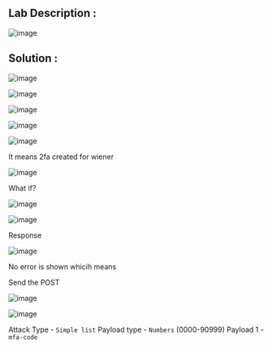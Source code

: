 ## Lab Description :

![image](https://user-images.githubusercontent.com/67383098/226839820-78ba86ee-d4c7-4ba2-822b-c1da923302bc.png)

## Solution :

![image](https://user-images.githubusercontent.com/67383098/226844353-d15f82fb-1b9a-440b-b4aa-9b1c59a98691.png)

![image](https://user-images.githubusercontent.com/67383098/226845283-54e0039a-d80c-405f-b846-646ef84461cd.png)

![image](https://user-images.githubusercontent.com/67383098/226846020-f8a53c90-2b1c-4d65-898a-3122399c7f54.png)

![image](https://user-images.githubusercontent.com/67383098/226846754-b0ca4c45-2877-4a72-b157-6de2c35fe9e7.png)


![image](https://user-images.githubusercontent.com/67383098/226846666-91a62645-696d-406f-8557-94ef35da09d5.png)

It means 2fa created for wiener

![image](https://user-images.githubusercontent.com/67383098/226847521-ee03e762-ff77-4c2b-985b-8a85fd6c2099.png)

What if?

![image](https://user-images.githubusercontent.com/67383098/226848322-85c977d4-0098-4187-873b-927cf1ea9e70.png)

![image](https://user-images.githubusercontent.com/67383098/226848864-df9a5ba2-4f9c-4549-8ee3-fc619eb7139c.png)

Response 

![image](https://user-images.githubusercontent.com/67383098/226848960-6f078836-6aac-45c6-9f9f-00eaffee84f9.png)

No error is shown whicih means 

Send the POST

![image](https://user-images.githubusercontent.com/67383098/226849377-6d085b80-61d2-407c-9c06-08008c0c285b.png)

![image](https://user-images.githubusercontent.com/67383098/226849674-ea3f4654-c509-41ae-86a6-ab252ed6932b.png)

Attack Type - `Simple list` 
Payload type - `Numbers` (0000-90999)
Payload 1 - `mfa-code` 


